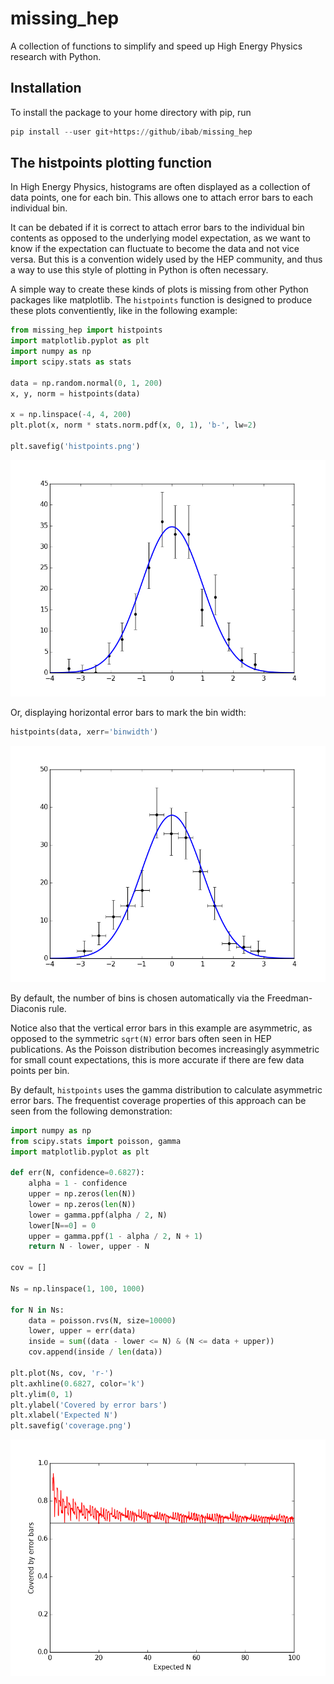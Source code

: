 # missing\_hep

A collection of functions to simplify and speed up High Energy Physics research with Python.

## Installation

To install the package to your home directory with pip, run

```python
pip install --user git+https://github/ibab/missing_hep
```

## The histpoints plotting function

In High Energy Physics, histograms are often displayed as a collection of data points, one for each bin.
This allows one to attach error bars to each individual bin.

It can be debated if it is correct to attach error bars to the individual bin contents as opposed to the underlying model expectation,
as we want to know if the expectation can fluctuate to become the data and not vice versa.
But this is a convention widely used by the HEP community, and thus a way to use this style of plotting in Python is often necessary.

A simple way to create these kinds of plots is missing from other Python packages like matplotlib.
The `histpoints` function is designed to produce these plots conventiently, like in the following example:

```python
from missing_hep import histpoints
import matplotlib.pyplot as plt
import numpy as np
import scipy.stats as stats

data = np.random.normal(0, 1, 200)
x, y, norm = histpoints(data)

x = np.linspace(-4, 4, 200)
plt.plot(x, norm * stats.norm.pdf(x, 0, 1), 'b-', lw=2)

plt.savefig('histpoints.png')
```

![histpoints](./histpoints.png)

Or, displaying horizontal error bars to mark the bin width:
```python
histpoints(data, xerr='binwidth')
```

![histpoints\_binwidth](./histpoints_binwidth.png)

By default, the number of bins is chosen automatically via the Freedman-Diaconis rule.

Notice also that the vertical error bars in this example are asymmetric, as opposed to the symmetric `sqrt(N)` error bars often seen in HEP publications.
As the Poisson distribution becomes increasingly asymmetric for small count expectations, this is more accurate if there are few data points per bin.

By default, `histpoints` uses the gamma distribution to calculate asymmetric error bars.
The frequentist coverage properties of this approach can be seen from the following demonstration:

```python
import numpy as np
from scipy.stats import poisson, gamma
import matplotlib.pyplot as plt

def err(N, confidence=0.6827):
    alpha = 1 - confidence
    upper = np.zeros(len(N))
    lower = np.zeros(len(N))
    lower = gamma.ppf(alpha / 2, N)
    lower[N==0] = 0
    upper = gamma.ppf(1 - alpha / 2, N + 1)
    return N - lower, upper - N

cov = []

Ns = np.linspace(1, 100, 1000)

for N in Ns:
    data = poisson.rvs(N, size=10000)
    lower, upper = err(data)
    inside = sum((data - lower <= N) & (N <= data + upper))
    cov.append(inside / len(data))

plt.plot(Ns, cov, 'r-')
plt.axhline(0.6827, color='k')
plt.ylim(0, 1)
plt.ylabel('Covered by error bars')
plt.xlabel('Expected N')
plt.savefig('coverage.png')
```

![histpoints](./coverage.png)

